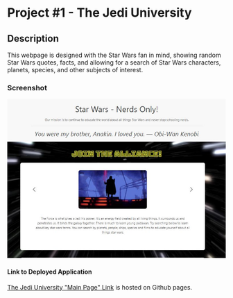 # Project #1 - The Jedi University

## Description

This webpage is designed with the Star Wars fan in mind, showing random Star Wars quotes, facts, and allowing for a search of Star Wars characters, planets, species, and other subjects of interest.

### Screenshot
<img src="./Screenshot.JPG" alt="Screen shot of the Jedi University">

#### Link to Deployed Application
[The Jedi University "Main Page" Link](https://scotwoodland.github.io/Jedi_University/) is hosted on Github pages.
